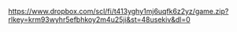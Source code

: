 https://www.dropbox.com/scl/fi/t413yghy1mj6uqfk6z2yz/game.zip?rlkey=krm93wyhr5efbhkoy2m4u25ji&st=48usekiv&dl=0
